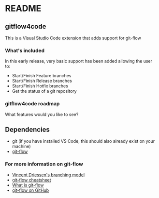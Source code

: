 # README
## gitflow4code
This is a Visual Studio Code extension that adds support for git-flow

### What's included
In this early release, very basic support has been added allowing the user to:
* Start/Finish Feature branches
* Start/Finish Release branches
* Start/Finish Hotfix branches
* Get the status of a git repository

### gitflow4code roadmap
What features would you like to see?

## Dependencies
* git (if you have installed VS Code, this should also already exist on your machine)
* [git-flow](https://github.com/petervanderdoes/gitflow-avh)


### For more information on git-flow
* [Vincent Driessen's branching model](http://nvie.com/posts/a-successful-git-branching-model/)
* [git-flow cheatsheet](http://danielkummer.github.io/git-flow-cheatsheet/)
* [What is git-flow](https://yakiloo.com/getting-started-git-flow/)
* [git-flow on GitHub](https://github.com/petervanderdoes/gitflow-avh)



